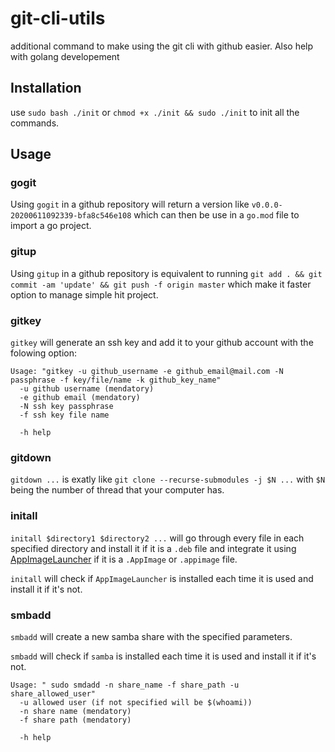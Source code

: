 # git-cli-utils
additional command to make using the git cli with github easier. Also help with golang developement

## Installation

use `sudo bash ./init` or `chmod +x ./init && sudo ./init` to init all the commands.

## Usage

### gogit

Using `gogit` in a github repository will return a version like `v0.0.0-20200611092339-bfa8c546e108` which can then be use in a `go.mod` file to import a go project.

### gitup

Using  `gitup` in a github repository is equivalent to running `git add . && git commit -am 'update' && git push -f origin master` which make it faster option to manage simple hit project.

### gitkey

`gitkey` will generate an ssh key and add it to your github account with the folowing option:

```
Usage: "gitkey -u github_username -e github_email@mail.com -N passphrase -f key/file/name -k github_key_name"
  -u github username (mendatory)
  -e github email (mendatory)
  -N ssh key passphrase
  -f ssh key file name

  -h help
```

### gitdown

`gitdown ...` is exatly like `git clone --recurse-submodules -j $N ...` with `$N` being the number of thread that your computer has.

### initall

`initall $directory1 $directory2 ...` will go through every file in each specified directory and install it if it is a `.deb` file and integrate it using [AppImageLauncher](https://github.com/TheAssassin/AppImageLauncher) if it is a `.AppImage` or `.appimage` file.

`initall` will check if `AppImageLauncher` is installed each time it is used and install it if it's not.

### smbadd

`smbadd` will create a new samba share with the specified parameters.

`smbadd` will check if `samba` is installed each time it is used and install it if it's not.

```
Usage: " sudo smdadd -n share_name -f share_path -u share_allowed_user"
  -u allowed user (if not specified will be $(whoami))
  -n share name (mendatory)
  -f share path (mendatory)

  -h help
```
